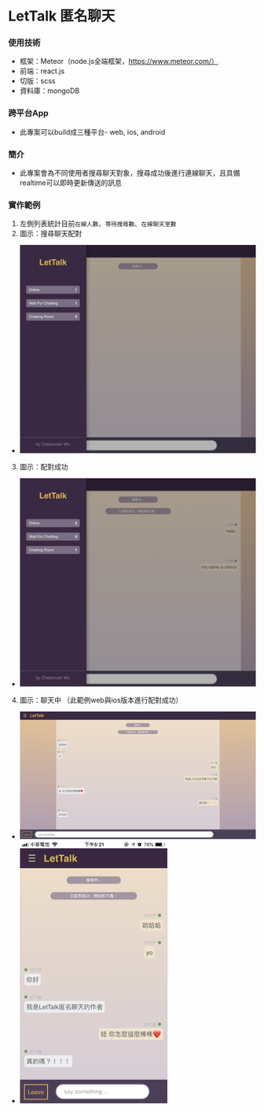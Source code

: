# LetTalk 匿名聊天
### 使用技術
  + 框架：Meteor（node.js全端框架，https://www.meteor.com/）
  + 前端：react.js
  + 切版：scss
  + 資料庫：mongoDB

### 跨平台App
  + 此專案可以build成三種平台- web, ios, android

### 簡介
  + 此專案會為不同使用者搜尋聊天對象，搜尋成功後進行連線聊天，且具備realtime可以即時更新傳送的訊息

### 實作範例
  1. 左側列表統計目前`在線人數`、`等待搜尋數`、`在線聊天室數`
  2. 圖示：搜尋聊天配對
  + <img src="public/images/web-search.png" width='600'>
  3. 圖示：配對成功
  + <img src="public/images/web-chatting.png" width='600'>
  4. 圖示：聊天中 （此範例web與ios版本進行配對成功）
  + <img src="public/images/web2.png" width='700'> 
  + <img src="public/images/ios.png" width='300'>

